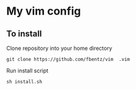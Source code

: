 # My vim config

## To install

Clone repository into your home directory 

	git clone https://github.com/fbentz/vim  .vim

Run install script

	sh install.sh
